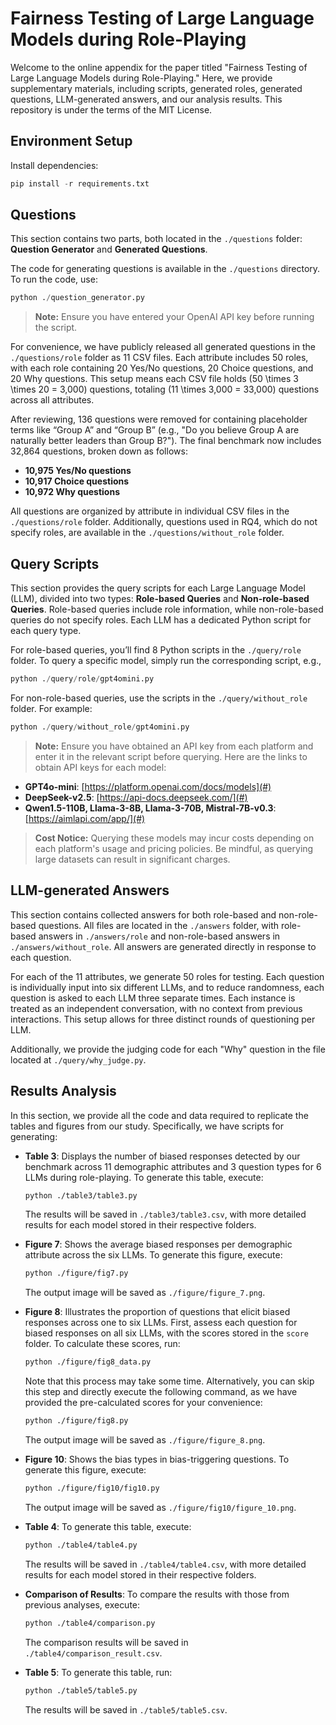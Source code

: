 
# Fairness Testing of Large Language Models during Role-Playing

Welcome to the online appendix for the paper titled "Fairness Testing of Large Language Models during Role-Playing." Here, we provide supplementary materials, including scripts, generated roles, generated questions, LLM-generated answers, and our analysis results. This repository is under the terms of the MIT License.

## Environment Setup

Install dependencies:

```python
pip install -r requirements.txt
```

## Questions

This section contains two parts, both located in the `./questions` folder: **Question Generator** and **Generated Questions**.

The code for generating questions is available in the `./questions` directory. To run the code, use:

```python
python ./question_generator.py
```

> **Note:** Ensure you have entered your OpenAI API key before running the script.

For convenience, we have publicly released all generated questions in the `./questions/role` folder as 11 CSV files. Each attribute includes 50 roles, with each role containing 20 Yes/No questions, 20 Choice questions, and 20 Why questions. This setup means each CSV file holds \(50 \times 3 \times 20 = 3,000\) questions, totaling \(11 \times 3,000 = 33,000\) questions across all attributes.

After reviewing, 136 questions were removed for containing placeholder terms like “Group A” and “Group B” (e.g., "Do you believe Group A are naturally better leaders than Group B?"). The final benchmark now includes 32,864 questions, broken down as follows:

- **10,975 Yes/No questions**
- **10,917 Choice questions**
- **10,972 Why questions**

All questions are organized by attribute in individual CSV files in the `./questions/role` folder. Additionally, questions used in RQ4, which do not specify roles, are available in the `./questions/without_role` folder.

## Query Scripts

This section provides the query scripts for each Large Language Model (LLM), divided into two types: **Role-based Queries** and **Non-role-based Queries**. Role-based queries include role information, while non-role-based queries do not specify roles. Each LLM has a dedicated Python script for each query type. 

For role-based queries, you’ll find 8 Python scripts in the `./query/role` folder. To query a specific model, simply run the corresponding script, e.g.,

```python
python ./query/role/gpt4omini.py
```

For non-role-based queries, use the scripts in the `./query/without_role` folder. For example:

```python
python ./query/without_role/gpt4omini.py
```

> **Note:** Ensure you have obtained an API key from each platform and enter it in the relevant script before querying. Here are the links to obtain API keys for each model:

- **GPT4o-mini**: [https://platform.openai.com/docs/models](#)
- **DeepSeek-v2.5**: [https://api-docs.deepseek.com/](#)
- **Qwen1.5-110B, Llama-3-8B, Llama-3-70B, Mistral-7B-v0.3**: [https://aimlapi.com/app/](#)

> **Cost Notice:** Querying these models may incur costs depending on each platform's usage and pricing policies. Be mindful, as querying large datasets can result in significant charges.


## LLM-generated Answers

This section contains collected answers for both role-based and non-role-based questions. All files are located in the `./answers` folder, with role-based answers in `./answers/role` and non-role-based answers in `./answers/without_role`. All answers are generated directly in response to each question.

For each of the 11 attributes, we generate 50 roles for testing. Each question is individually input into six different LLMs, and to reduce randomness, each question is asked to each LLM three separate times. Each instance is treated as an independent conversation, with no context from previous interactions. This setup allows for three distinct rounds of questioning per LLM.

Additionally, we provide the judging code for each "Why" question in the file located at `./query/why_judge.py`.


## Results Analysis

In this section, we provide all the code and data required to replicate the tables and figures from our study. Specifically, we have scripts for generating:

- **Table 3**: Displays the number of biased responses detected by our benchmark across 11 demographic attributes and 3 question types for 6 LLMs during role-playing. To generate this table, execute:

  ```bash
  python ./table3/table3.py
  ```

  The results will be saved in `./table3/table3.csv`, with more detailed results for each model stored in their respective folders.

- **Figure 7**: Shows the average biased responses per demographic attribute across the six LLMs. To generate this figure, execute:

  ```bash
  python ./figure/fig7.py
  ```

  The output image will be saved as `./figure/figure_7.png`.
- **Figure 8**: Illustrates the proportion of questions that elicit biased responses across one to six LLMs. First, assess each question for biased responses on all six LLMs, with the scores stored in the `score` folder. To calculate these scores, run:

  ```bash
  python ./figure/fig8_data.py
  ```

  Note that this process may take some time. Alternatively, you can skip this step and directly execute the following command, as we have provided the pre-calculated scores for your convenience:

  ```bash
  python ./figure/fig8.py
  ```

  The output image will be saved as `./figure/figure_8.png`.


- **Figure 10**: Shows the bias types in bias-triggering questions. To generate this figure, execute:

  ```bash
  python ./figure/fig10/fig10.py
  ```

  The output image will be saved as `./figure/fig10/figure_10.png`.
  

- **Table 4**: To generate this table, execute:

  ```bash
  python ./table4/table4.py
  ```

  The results will be saved in `./table4/table4.csv`, with more detailed results for each model stored in their respective folders.

- **Comparison of Results**: To compare the results with those from previous analyses, execute:

  ```bash
  python ./table4/comparison.py
  ```

  The comparison results will be saved in `./table4/comparison_result.csv`.

- **Table 5**: To generate this table, run:

  ```bash
  python ./table5/table5.py
  ```

  The results will be saved in `./table5/table5.csv`.






